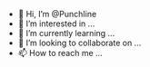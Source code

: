 - 👋 Hi, I’m @PunchIine
- 👀 I’m interested in ...
- 🌱 I’m currently learning ...
- 💞️ I’m looking to collaborate on ...
- 📫 How to reach me ...

<!---
PunchIine/PunchIine is a ✨ special ✨ repository because its `README.md` (this file) appears on your GitHub profile.
You can click the Preview link to take a look at your changes.
--->
